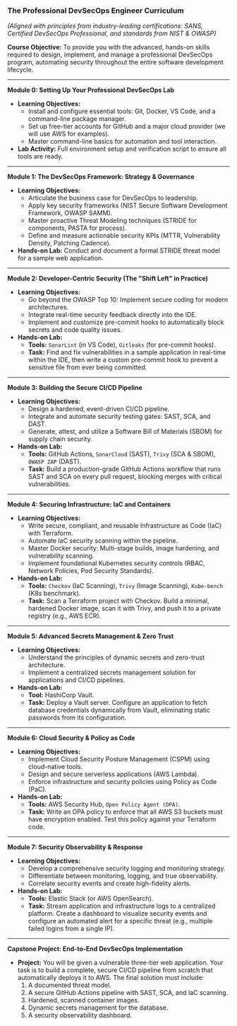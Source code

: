 ### **The Professional DevSecOps Engineer Curriculum**
*(Aligned with principles from industry-leading certifications: SANS, Certified DevSecOps Professional, and standards from NIST & OWASP)*

**Course Objective:** To provide you with the advanced, hands-on skills required to design, implement, and manage a professional DevSecOps program, automating security throughout the entire software development lifecycle.

---

**Module 0: Setting Up Your Professional DevSecOps Lab**
*   **Learning Objectives:**
    *   Install and configure essential tools: Git, Docker, VS Code, and a command-line package manager.
    *   Set up free-tier accounts for GitHub and a major cloud provider (we will use AWS for examples).
    *   Master command-line basics for automation and tool interaction.
*   **Lab Activity:** Full environment setup and verification script to ensure all tools are ready.

---

**Module 1: The DevSecOps Framework: Strategy & Governance**
*   **Learning Objectives:**
    *   Articulate the business case for DevSecOps to leadership.
    *   Apply key security frameworks (NIST Secure Software Development Framework, OWASP SAMM).
    *   Master proactive Threat Modeling techniques (STRIDE for components, PASTA for process).
    *   Define and measure actionable security KPIs (MTTR, Vulnerability Density, Patching Cadence).
*   **Hands-on Lab:** Conduct and document a formal STRIDE threat model for a sample web application.

---

**Module 2: Developer-Centric Security (The "Shift Left" in Practice)**
*   **Learning Objectives:**
    *   Go beyond the OWASP Top 10: Implement secure coding for modern architectures.
    *   Integrate real-time security feedback directly into the IDE.
    *   Implement and customize pre-commit hooks to automatically block secrets and code quality issues.
*   **Hands-on Lab:**
    *   **Tools:** `SonarLint` (in VS Code), `Gitleaks` (for pre-commit hooks).
    *   **Task:** Find and fix vulnerabilities in a sample application in real-time within the IDE, then write a custom pre-commit hook to prevent a sensitive file from ever being committed.

---

**Module 3: Building the Secure CI/CD Pipeline**
*   **Learning Objectives:**
    *   Design a hardened, event-driven CI/CD pipeline.
    *   Integrate and automate security testing gates: SAST, SCA, and DAST.
    *   Generate, attest, and utilize a Software Bill of Materials (SBOM) for supply chain security.
*   **Hands-on Lab:**
    *   **Tools:** GitHub Actions, `SonarCloud` (SAST), `Trivy` (SCA & SBOM), `OWASP ZAP` (DAST).
    *   **Task:** Build a production-grade GitHub Actions workflow that runs SAST and SCA on every pull request, blocking merges with critical vulnerabilities.

---

**Module 4: Securing Infrastructure: IaC and Containers**
*   **Learning Objectives:**
    *   Write secure, compliant, and reusable Infrastructure as Code (IaC) with Terraform.
    *   Automate IaC security scanning within the pipeline.
    *   Master Docker security: Multi-stage builds, image hardening, and vulnerability scanning.
    *   Implement foundational Kubernetes security controls (RBAC, Network Policies, Pod Security Standards).
*   **Hands-on Lab:**
    *   **Tools:** `Checkov` (IaC Scanning), `Trivy` (Image Scanning), `Kube-bench` (K8s benchmark).
    *   **Task:** Scan a Terraform project with Checkov. Build a minimal, hardened Docker image, scan it with Trivy, and push it to a private registry (e.g., AWS ECR).

---

**Module 5: Advanced Secrets Management & Zero Trust**
*   **Learning Objectives:**
    *   Understand the principles of dynamic secrets and zero-trust architecture.
    *   Implement a centralized secrets management solution for applications and CI/CD pipelines.
*   **Hands-on Lab:**
    *   **Tool:** HashiCorp Vault.
    *   **Task:** Deploy a Vault server. Configure an application to fetch database credentials dynamically from Vault, eliminating static passwords from its configuration.

---

**Module 6: Cloud Security & Policy as Code**
*   **Learning Objectives:**
    *   Implement Cloud Security Posture Management (CSPM) using cloud-native tools.
    *   Design and secure serverless applications (AWS Lambda).
    *   Enforce infrastructure and security policies using Policy as Code (PaC).
*   **Hands-on Lab:**
    *   **Tools:** AWS Security Hub, `Open Policy Agent (OPA)`.
    *   **Task:** Write an OPA policy to enforce that all AWS S3 buckets must have encryption enabled. Test this policy against your Terraform code.

---

**Module 7: Security Observability & Response**
*   **Learning Objectives:**
    *   Develop a comprehensive security logging and monitoring strategy.
    *   Differentiate between monitoring, logging, and true observability.
    *   Correlate security events and create high-fidelity alerts.
*   **Hands-on Lab:**
    *   **Tools:** Elastic Stack (or AWS OpenSearch).
    *   **Task:** Stream application and infrastructure logs to a centralized platform. Create a dashboard to visualize security events and configure an automated alert for a specific threat (e.g., multiple failed logins from a single IP).

---

**Capstone Project: End-to-End DevSecOps Implementation**
*   **Project:** You will be given a vulnerable three-tier web application. Your task is to build a complete, secure CI/CD pipeline from scratch that automatically deploys it to AWS. The final solution must include:
    1.  A documented threat model.
    2.  A secure GitHub Actions pipeline with SAST, SCA, and IaC scanning.
    3.  Hardened, scanned container images.
    4.  Dynamic secrets management for the database.
    5.  A security observability dashboard.